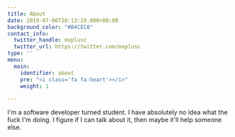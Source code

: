 ```yaml
---
title: About
date: 2019-07-06T20:13:19.000+00:00
background_color: "#B4CEC8"
contact_info:
  twitter_handle: mxplusc
  twitter_url: https://twitter.com/mxplusc
type: ''
menu:
  main:
    identifier: about
    pre: "<i class='fa fa-heart'></i>"
    weight: 1

---
```

I'm a software developer turned student. I have absolutely no idea what the fuck I'm doing. I figure if I can talk about it, then maybe it'll help someone else.